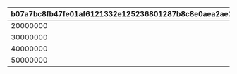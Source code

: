 |b07a7bc8fb47fe01af6121332e125236801287b8c8e0aea2ae2fa606246588ff|e27b338d08a058578794234812e7efb476c8068ef331235a1d941f60296c661f|117b89f006358dd3a4e9d11ce6b1c0e6f0e114295476b2258c3fd51f12fec2ad|3368ce6fdedcd4d5be0e9fefa9f3cfdd2a684e67d74470e7de7842ef54ffe99e|a8389907a435d2cbd58ccd741a95f36f7500d32c1371853b498dcd5becf81ece|
| --- | --- | --- | --- | --- |
|20000000|1000|1|5|20000|
|30000000|1200|2|5|30000|
|40000000|1500|3|5|40000|
|50000000|2000|4|5|50000|
